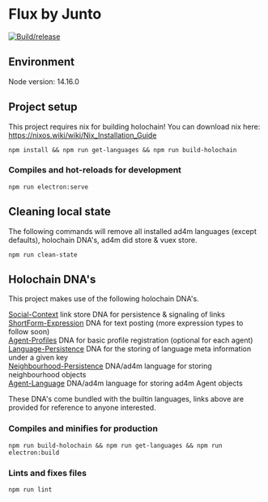 # Flux by Junto

[![Build/release](https://github.com/juntofoundation/communities/actions/workflows/release.yml/badge.svg)](https://github.com/juntofoundation/communities/actions/workflows/release.yml)

## Environment
Node version: 14.16.0<br>

## Project setup
This project requires nix for building holochain! You can download nix here: https://nixos.wiki/wiki/Nix_Installation_Guide

```
npm install && npm run get-languages && npm run build-holochain
```

### Compiles and hot-reloads for development
```
npm run electron:serve
```

## Cleaning local state

The following commands will remove all installed ad4m languages (except defaults), holochain DNA's, ad4m did store & vuex store.

```
npm run clean-state
```

## Holochain DNA's

This project makes use of the following holochain DNA's.

[Social-Context](https://github.com/juntofoundation/Social-Context) link store DNA for persistence & signaling of links <br>
[ShortForm-Expression](https://github.com/juntofoundation/Short-Form-Expression) DNA for text posting (more expression types to follow soon)<br>
[Agent-Profiles](https://github.com/jdeepee/profiles) DNA for basic profile registration (optional for each agent)<br>
[Language-Persistence](https://github.com/perspect3vism/language-persistence) DNA for the storing of language meta information under a given key<br>
[Neighbourhood-Persistence](https://github.com/perspect3vism/neighbourhood-language) DNA/ad4m language for storing neighbourhood objects<br>
[Agent-Language](https://github.com/perspect3vism/agent-language) DNA/ad4m language for storing ad4m Agent objects<br>

These DNA's come bundled with the builtin languages, links above are provided for reference to anyone interested.

### Compiles and minifies for production
```
npm run build-holochain && npm run get-languages && npm run electron:build
```

### Lints and fixes files
```
npm run lint
```
